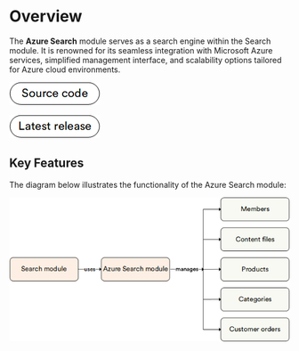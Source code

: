 # Overview 

The **Azure Search** module serves as a search engine within the Search module. It is renowned for its seamless integration with Microsoft Azure services, simplified management interface, and scalability options tailored for Azure cloud environments.

[![Source code](media/source_code.png)](https://github.com/VirtoCommerce/vc-module-azure-search)

[![Latest release](media/latest_release.png)](https://github.com/VirtoCommerce/vc-module-azure-search/releases)

## Key Features

The diagram below illustrates the functionality of the Azure Search module:

![Key entities](media/key-entities.png)

